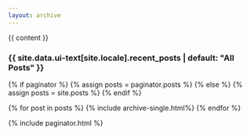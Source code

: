```yaml
---
layout: archive
---
```


{{ content }}

<h3 class="archive__subtitle">{{ site.data.ui-text[site.locale].recent_posts | default: "All Posts" }}</h3>

{% if paginator %}
  {% assign posts = paginator.posts %}
{% else %}
  {% assign posts = site.posts %}
{% endif %}

{% for post in posts %}
  {% include archive-single.html%}
{% endfor %}

{% include paginator.html %}
